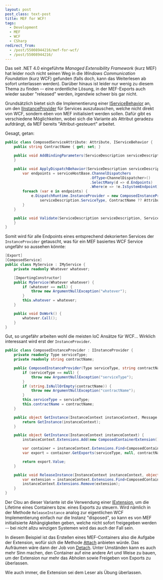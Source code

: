 ```yaml
---
layout: post
post_class: text-post
title: MEF for WCF!
tags:
  - Development
  - MEF
  - WCF
  - CSharp
redirect_from:
  - /post/55008944216/mef-for-wcf/
  - /post/55008944216/
---
```

Das seit .NET 4.0 eingeführte *Managed Extensibility Framework* (kurz MEF) hat leider noch nicht seinen Weg in die *Windows Communication Foundation* (kurz WCF) gefunden (falls doch, kann das Weiterlesen ab sofort unterlassen werden). Darüber hinaus ist leider nur wenig zu diesem Thema zu finden -- eine ordentliche Lösung, in der MEF-Exports auch wieder sauber "released" werden, irgendwie schwer bis gar nicht.

Grundsätzlich bietet sich die Implementierung einer [IServiceBehavior][0] an, um den [IInstanceProvider][1] für Services auszutauschen, welche nicht direkt von WCF, sondern eben von MEF initialisiert werden sollen. Dafür gibt es verschiedene Möglichkeiten, wobei sich die Variante als Attribut geradezu aufdrängt, da MEF bereits "Attribut-gesteuert" arbeitet.

Gesagt, getan:

```csharp
public class ComposedServiceAttribute: Attribute, IServiceBehavior {
    public string ContractName { get; set; }

    public void AddBindingParameters(ServiceDescription serviceDescription, ServiceHostBase serviceHostBase, Collection<ServiceEndpoint> endpoints, BindingParameterCollection bindingParameters) {
    }

    public void ApplyDispatchBehavior(ServiceDescription serviceDescription, ServiceHostBase serviceHostBase) {
        var endpoints = serviceHostBase.ChannelDispatchers
                                       .OfType<ChannelDispatcher>()
                                       .SelectMany(d => d.Endpoints)
                                       .Where(e => !e.IsSystemEndpoint);
        foreach (var e in endpoints) {
            e.DispatchRuntime.InstanceProvider = new ComposedInstanceProvider(
                serviceDescription.ServiceType, ContractName ?? AttributedModelServices.GetContractName(serviceDescription.ServiceType));
        }
    }

    public void Validate(ServiceDescription serviceDescription, ServiceHostBase serviceHostBase) {
    }
}
```

Somit wird für alle Endpoints eines entsprechend dekorierten Services der `InstanceProvider` getauscht, was für ein MEF basiertes WCF Service ungefähr so aussehen könnte:

```csharp
[Export]
[ComposedService]
public class MyService : IMyService {
    private readonly Whatever whatever;

    [ImportingConstructor]
    public MyService(Whatever whatever) {
        if (whatever == null) {
            throw new ArgumentNullException("whatever");
        }
        this.whatever = whatever;
    }

    public void DoWork() {
        whatever.Call();
    }
}
```

Gut, so ungefähr arbeiten wohl die meisten IoC Ansätze für WCF... Wirklich interessant wird erst der `InstanceProvider`.

```csharp
public class ComposedInstanceProvider : IInstanceProvider {
    private readonly Type serviceType;
    private readonly string contractName;

    public ComposedInstanceProvider(Type serviceType, string contractName) {
        if (serviceType == null) {
            throw new ArgumentNullException("serviceType");
        }
        if (string.IsNullOrEmpty(contractName)) {
            throw new ArgumentNullException("contractName");
        }
        this.serviceType = serviceType;
        this.contractName = contractName;
    }

    public object GetInstance(InstanceContext instanceContext, Message message) {
        return GetInstance(instanceContext);
    }

    public object GetInstance(InstanceContext instanceContext) {
        instanceContext.Extensions.Add(new ComposedContainerExtension());

        var container = instanceContext.Extensions.Find<ComposedContainerExtension>().Container;
        var export = container.GetExports(serviceType, null, contractName).Single();

        return export.Value;
    }

    public void ReleaseInstance(InstanceContext instanceContext, object instance) {
        var extension = instanceContext.Extensions.Find<ComposedContainerExtension>();
        instanceContext.Extensions.Remove(extension);
    }
}
```

Der Clou an dieser Variante ist die Verwendung einer [IExtension][2], um die Lifetime eines Containers bzw. eines Exports zu steuern. Wird nämlich in der Methode `ReleaseInstance` analog zur eigentlichen WCF Implementierung einfach nur die Instanz "disposed", so kann es von MEF initialisierte Abhängigkeiten geben, welche nicht sofort freigegeben werden -- bei nicht allzu winzigen Systemen wird das auch der Fall sein.

In diesem Beispiel ist das Erstellen eines MEF-Containers also die Aufgabe der Extension, wofür sich die Methode [Attach][3] anbieten würde. Das Aufräumen wäre dann der Job von [Detach][4]. Unter Umständen kann es auch mehr Sinn machen, den Container auf eine andere Art und Weise zu bauen, um der Extension nur mehr das Abholen sowie Freigeben von Exports zu überlassen.

Wie auch immer, die Extension sei dem Leser als Übung überlassen.

[0]: https://msdn.microsoft.com/library/System.ServiceModel.Description.IServiceBehavior
[1]: https://msdn.microsoft.com/library/System.ServiceModel.Dispatcher.IInstanceProvider
[2]: https://msdn.microsoft.com/library/ms586703
[3]: https://msdn.microsoft.com/library/ms575341
[4]: https://msdn.microsoft.com/library/ms575342
